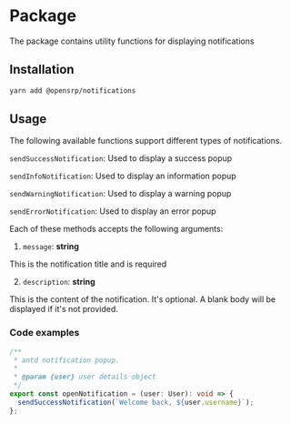 # Package

The package contains utility functions for displaying notifications

## Installation

```sh
yarn add @opensrp/notifications
```

## Usage

The following available functions support different types of notifications.

`sendSuccessNotification`: Used to display a success popup

`sendInfoNotification`: Used to display an information popup

`sendWarningNotification`: Used to display a warning popup

`sendErrorNotification`: Used to display an error popup

Each of these methods accepts the following arguments:

1. `message`: **string**

This is the notification title and is required

2. `description`: **string**

This is the content of the notification. It's optional. A blank body will be displayed if it's not
provided.

### Code examples

```ts
/**
 * antd notification popup.
 *
 * @param {user} user details object
 */
export const openNotification = (user: User): void => {
  sendSuccessNotification(`Welcome back, ${user.username}`);
};
```
